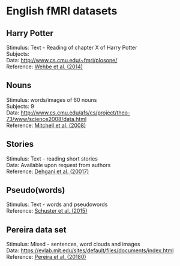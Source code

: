 # English fMRI datasets

## Harry Potter

Stimulus: Text - Reading of chapter X of Harry Potter  
Subjects:  
Data: http://www.cs.cmu.edu/~fmri/plosone/  
Reference: [Wehbe et al. (2014)](https://journals.plos.org/plosone/article/file?id=10.1371/journal.pone.0112575&type=printable)


## Nouns

Stimulus: words/images of 60 nouns  
Subjects: 9  
Data: http://www.cs.cmu.edu/afs/cs/project/theo-73/www/science2008/data.html  
Reference: [Mitchell et al. (2008)](https://science.sciencemag.org/content/sci/320/5880/1191.full.pdf)


## Stories

Stimulus: Text - reading short stories  
Data: Available upon request from authors  
Reference: [Dehgani et al. (20017)](https://onlinelibrary.wiley.com/doi/pdf/10.1002/hbm.23814)

## Pseudo(words)

Stimulus: Text - words and pseudowords  
Reference: [Schuster et al. (2015)](https://www.nature.com/articles/srep12686.pdf)

## Pereira data set

Stimulus: Mixed - sentences, word clouds and images  
Data: https://evlab.mit.edu/sites/default/files/documents/index.html  
Reference: [Pereira et al. (20180)](https://www.nature.com/articles/s41467-018-03068-4)
